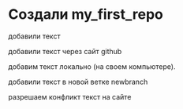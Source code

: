 ﻿# Создали my_first_repo
добавили текст

добавили текст через сайт github

добавим текст локально (на своем компьютере).

добавили текст в новой ветке newbranch

разрешаем конфликт текст на сайте





